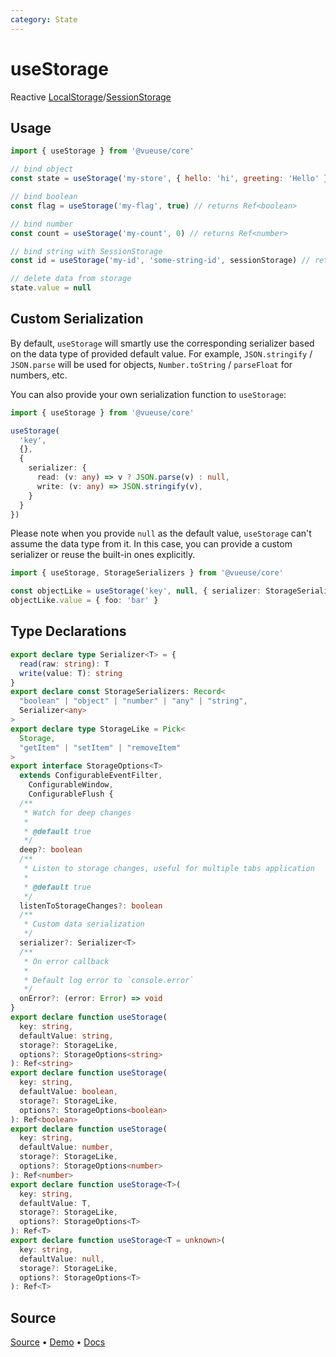 ```yaml
---
category: State
---
```


# useStorage

Reactive [LocalStorage](https://developer.mozilla.org/en-US/docs/Web/API/Window/localStorage)/[SessionStorage](https://developer.mozilla.org/en-US/docs/Web/API/Window/sessionStorage)

## Usage

```js
import { useStorage } from '@vueuse/core'

// bind object
const state = useStorage('my-store', { hello: 'hi', greeting: 'Hello' })

// bind boolean
const flag = useStorage('my-flag', true) // returns Ref<boolean>

// bind number
const count = useStorage('my-count', 0) // returns Ref<number>

// bind string with SessionStorage
const id = useStorage('my-id', 'some-string-id', sessionStorage) // returns Ref<string>

// delete data from storage
state.value = null
```

## Custom Serialization

By default, `useStorage` will smartly use the corresponding serializer based on the data type of provided default value. For example, `JSON.stringify` / `JSON.parse` will be used for objects, `Number.toString` / `parseFloat` for numbers, etc.

You can also provide your own serialization function to `useStorage`:

```ts
import { useStorage } from '@vueuse/core'

useStorage(
  'key',
  {},
  { 
    serializer: {
      read: (v: any) => v ? JSON.parse(v) : null,
      write: (v: any) => JSON.stringify(v),
    }
  }
})
```

Please note when you provide `null` as the default value, `useStorage` can't assume the data type from it. In this case, you can provide a custom serializer or reuse the built-in ones explicitly.

```ts
import { useStorage, StorageSerializers } from '@vueuse/core'

const objectLike = useStorage('key', null, { serializer: StorageSerializers.object })
objectLike.value = { foo: 'bar' }
```


<!--FOOTER_STARTS-->
## Type Declarations

```typescript
export declare type Serializer<T> = {
  read(raw: string): T
  write(value: T): string
}
export declare const StorageSerializers: Record<
  "boolean" | "object" | "number" | "any" | "string",
  Serializer<any>
>
export declare type StorageLike = Pick<
  Storage,
  "getItem" | "setItem" | "removeItem"
>
export interface StorageOptions<T>
  extends ConfigurableEventFilter,
    ConfigurableWindow,
    ConfigurableFlush {
  /**
   * Watch for deep changes
   *
   * @default true
   */
  deep?: boolean
  /**
   * Listen to storage changes, useful for multiple tabs application
   *
   * @default true
   */
  listenToStorageChanges?: boolean
  /**
   * Custom data serialization
   */
  serializer?: Serializer<T>
  /**
   * On error callback
   *
   * Default log error to `console.error`
   */
  onError?: (error: Error) => void
}
export declare function useStorage(
  key: string,
  defaultValue: string,
  storage?: StorageLike,
  options?: StorageOptions<string>
): Ref<string>
export declare function useStorage(
  key: string,
  defaultValue: boolean,
  storage?: StorageLike,
  options?: StorageOptions<boolean>
): Ref<boolean>
export declare function useStorage(
  key: string,
  defaultValue: number,
  storage?: StorageLike,
  options?: StorageOptions<number>
): Ref<number>
export declare function useStorage<T>(
  key: string,
  defaultValue: T,
  storage?: StorageLike,
  options?: StorageOptions<T>
): Ref<T>
export declare function useStorage<T = unknown>(
  key: string,
  defaultValue: null,
  storage?: StorageLike,
  options?: StorageOptions<T>
): Ref<T>
```

## Source

[Source](https://github.com/vueuse/vueuse/blob/main/packages/core/useStorage/index.ts) • [Demo](https://github.com/vueuse/vueuse/blob/main/packages/core/useStorage/demo.vue) • [Docs](https://github.com/vueuse/vueuse/blob/main/packages/core/useStorage/index.md)


<!--FOOTER_ENDS-->
